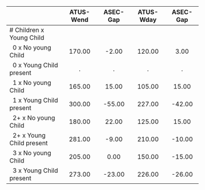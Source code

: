 
|                      |    ATUS-Wend |     ASEC-Gap |    ATUS-Wday |     ASEC-Gap |
| -------------------- | :----------: | :----------: | :----------: | :----------: |
| # Children x Young Child |              |              |              |              |
| &nbsp;&nbsp;0 x No young Child |       170.00 |        -2.00 |       120.00 |         3.00 |
| &nbsp;&nbsp;0 x Young Child present |            . |            . |            . |            . |
| &nbsp;&nbsp;1 x No young Child |       165.00 |        15.00 |       105.00 |        15.00 |
| &nbsp;&nbsp;1 x Young Child present |       300.00 |       -55.00 |       227.00 |       -42.00 |
| &nbsp;&nbsp;2+ x No young Child |       180.00 |        22.00 |       125.00 |        15.00 |
| &nbsp;&nbsp;2+ x Young Child present |       281.00 |        -9.00 |       210.00 |       -10.00 |
| &nbsp;&nbsp;3 x No young Child |       205.00 |         0.00 |       150.00 |       -15.00 |
| &nbsp;&nbsp;3 x Young Child present |       273.00 |       -23.00 |       226.00 |       -26.00 |

